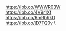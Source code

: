 https://ibb.co/WWWR03W \
https://ibb.co/4V9r1Xf \
https://ibb.co/6mRbRkD \
https://ibb.co/jD7TQ0v \
